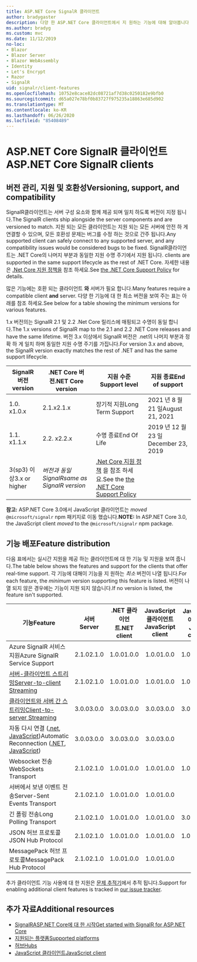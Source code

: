 ```yaml
---
title: ASP.NET Core SignalR 클라이언트
author: bradygaster
description: 다양 한 ASP.NET Core 클라이언트에서 지 원하는 기능에 대해 알아봅니다 SignalR .
ms.author: bradyg
ms.custom: mvc
ms.date: 11/12/2019
no-loc:
- Blazor
- Blazor Server
- Blazor WebAssembly
- Identity
- Let's Encrypt
- Razor
- SignalR
uid: signalr/client-features
ms.openlocfilehash: 10752e8cace82dc08721af7d38c0250182e9bfb0
ms.sourcegitcommit: d65a027e78bf0b83727f975235a18863e685d902
ms.translationtype: MT
ms.contentlocale: ko-KR
ms.lasthandoff: 06/26/2020
ms.locfileid: "85408489"
---
```

# <a name="aspnet-core-signalr-clients"></a><span data-ttu-id="188e7-103">ASP.NET Core SignalR 클라이언트</span><span class="sxs-lookup"><span data-stu-id="188e7-103">ASP.NET Core SignalR clients</span></span>

## <a name="versioning-support-and-compatibility"></a><span data-ttu-id="188e7-104">버전 관리, 지원 및 호환성</span><span class="sxs-lookup"><span data-stu-id="188e7-104">Versioning, support, and compatibility</span></span>

<span data-ttu-id="188e7-105">SignalR클라이언트는 서버 구성 요소와 함께 제공 되며 일치 하도록 버전이 지정 됩니다.</span><span class="sxs-lookup"><span data-stu-id="188e7-105">The SignalR clients ship alongside the server components and are versioned to match.</span></span> <span data-ttu-id="188e7-106">지원 되는 모든 클라이언트는 지원 되는 모든 서버에 안전 하 게 연결할 수 있으며, 모든 호환성 문제는 버그를 수정 하는 것으로 간주 됩니다.</span><span class="sxs-lookup"><span data-stu-id="188e7-106">Any supported client can safely connect to any supported server, and any compatibility issues would be considered bugs to be fixed.</span></span> SignalR<span data-ttu-id="188e7-107">클라이언트는 .NET Core의 나머지 부분과 동일한 지원 수명 주기에서 지원 됩니다.</span><span class="sxs-lookup"><span data-stu-id="188e7-107"> clients are supported in the same support lifecycle as the rest of .NET Core.</span></span> <span data-ttu-id="188e7-108">자세한 내용은 [.Net Core 지원 정책을](https://dotnet.microsoft.com/platform/support/policy/dotnet-core) 참조 하세요.</span><span class="sxs-lookup"><span data-stu-id="188e7-108">See [the .NET Core Support Policy](https://dotnet.microsoft.com/platform/support/policy/dotnet-core) for details.</span></span>

<span data-ttu-id="188e7-109">많은 기능에는 호환 되는 클라이언트 **와** 서버가 필요 합니다.</span><span class="sxs-lookup"><span data-stu-id="188e7-109">Many features require a compatible client **and** server.</span></span> <span data-ttu-id="188e7-110">다양 한 기능에 대 한 최소 버전을 보여 주는 표는 아래를 참조 하세요.</span><span class="sxs-lookup"><span data-stu-id="188e7-110">See below for a table showing the minimum versions for various features.</span></span>

<span data-ttu-id="188e7-111">1.x 버전의는 SignalR 2.1 및 2.2 .Net Core 릴리스에 매핑되고 수명이 동일 합니다.</span><span class="sxs-lookup"><span data-stu-id="188e7-111">The 1.x versions of SignalR map to the 2.1 and 2.2 .NET Core releases and have the same lifetime.</span></span> <span data-ttu-id="188e7-112">버전 3.x 이상에서 SignalR 버전은 .net의 나머지 부분과 정확 하 게 일치 하며 동일한 지원 수명 주기를 가집니다.</span><span class="sxs-lookup"><span data-stu-id="188e7-112">For version 3.x and above, the SignalR version exactly matches the rest of .NET and has the same support lifecycle.</span></span>

| SignalR<span data-ttu-id="188e7-113"> 버전</span><span class="sxs-lookup"><span data-stu-id="188e7-113"> version</span></span> | <span data-ttu-id="188e7-114">.NET Core 버전</span><span class="sxs-lookup"><span data-stu-id="188e7-114">.NET Core version</span></span> | <span data-ttu-id="188e7-115">지원 수준</span><span class="sxs-lookup"><span data-stu-id="188e7-115">Support level</span></span> | <span data-ttu-id="188e7-116">지원 종료</span><span class="sxs-lookup"><span data-stu-id="188e7-116">End of support</span></span> |
| - | - | - | - |
| <span data-ttu-id="188e7-117">1.0. x</span><span class="sxs-lookup"><span data-stu-id="188e7-117">1.0.x</span></span> | <span data-ttu-id="188e7-118">2.1.x</span><span class="sxs-lookup"><span data-stu-id="188e7-118">2.1.x</span></span> | <span data-ttu-id="188e7-119">장기적 지원</span><span class="sxs-lookup"><span data-stu-id="188e7-119">Long Term Support</span></span> | <span data-ttu-id="188e7-120">2021 년 8 월 21 일</span><span class="sxs-lookup"><span data-stu-id="188e7-120">August 21, 2021</span></span> |
| <span data-ttu-id="188e7-121">1.1. x</span><span class="sxs-lookup"><span data-stu-id="188e7-121">1.1.x</span></span> | <span data-ttu-id="188e7-122">2.2. x</span><span class="sxs-lookup"><span data-stu-id="188e7-122">2.2.x</span></span> | <span data-ttu-id="188e7-123">수명 종료</span><span class="sxs-lookup"><span data-stu-id="188e7-123">End Of Life</span></span> | <span data-ttu-id="188e7-124">2019 년 12 월 23 일</span><span class="sxs-lookup"><span data-stu-id="188e7-124">December 23, 2019</span></span> |
| <span data-ttu-id="188e7-125">3(sp3) 이상</span><span class="sxs-lookup"><span data-stu-id="188e7-125">3.x or higher</span></span> | <span data-ttu-id="188e7-126">*버전과 동일 SignalR*</span><span class="sxs-lookup"><span data-stu-id="188e7-126">*same as SignalR version*</span></span> | <span data-ttu-id="188e7-127">[.Net Core 지원 정책](https://dotnet.microsoft.com/platform/support/policy/dotnet-core) 을 참조 하세요.</span><span class="sxs-lookup"><span data-stu-id="188e7-127">See the [the .NET Core Support Policy](https://dotnet.microsoft.com/platform/support/policy/dotnet-core)</span></span> |

<span data-ttu-id="188e7-128">**참고:** ASP.NET Core 3.0에서 JavaScript 클라이언트는 *moved* `@microsoft/signalr` npm 패키지로 이동 했습니다.</span><span class="sxs-lookup"><span data-stu-id="188e7-128">**NOTE:** In ASP.NET Core 3.0, the JavaScript client *moved* to the `@microsoft/signalr` npm package.</span></span>

## <a name="feature-distribution"></a><span data-ttu-id="188e7-129">기능 배포</span><span class="sxs-lookup"><span data-stu-id="188e7-129">Feature distribution</span></span>

<span data-ttu-id="188e7-130">다음 표에서는 실시간 지원을 제공 하는 클라이언트에 대 한 기능 및 지원을 보여 줍니다.</span><span class="sxs-lookup"><span data-stu-id="188e7-130">The table below shows the features and support for the clients that offer real-time support.</span></span> <span data-ttu-id="188e7-131">각 기능에 대해이 기능을 지 원하는 *최소* 버전이 나열 됩니다.</span><span class="sxs-lookup"><span data-stu-id="188e7-131">For each feature, the *minimum* version supporting this feature is listed.</span></span> <span data-ttu-id="188e7-132">버전이 나열 되지 않은 경우에는 기능이 지원 되지 않습니다.</span><span class="sxs-lookup"><span data-stu-id="188e7-132">If no version is listed, the feature isn't supported.</span></span>

| <span data-ttu-id="188e7-133">기능</span><span class="sxs-lookup"><span data-stu-id="188e7-133">Feature</span></span> | <span data-ttu-id="188e7-134">서버</span><span class="sxs-lookup"><span data-stu-id="188e7-134">Server</span></span> | <span data-ttu-id="188e7-135">.NET 클라이언트</span><span class="sxs-lookup"><span data-stu-id="188e7-135">.NET client</span></span> | <span data-ttu-id="188e7-136">JavaScript 클라이언트</span><span class="sxs-lookup"><span data-stu-id="188e7-136">JavaScript client</span></span> | <span data-ttu-id="188e7-137">Java 클라이언트</span><span class="sxs-lookup"><span data-stu-id="188e7-137">Java client</span></span> |
| ---- | :-: | :-: | :-: | :-: |
| <span data-ttu-id="188e7-138">Azure SignalR 서비스 지원</span><span class="sxs-lookup"><span data-stu-id="188e7-138">Azure SignalR Service Support</span></span> |<span data-ttu-id="188e7-139">2.1.0</span><span class="sxs-lookup"><span data-stu-id="188e7-139">2.1.0</span></span>|<span data-ttu-id="188e7-140">1.0.0</span><span class="sxs-lookup"><span data-stu-id="188e7-140">1.0.0</span></span>|<span data-ttu-id="188e7-141">1.0.0</span><span class="sxs-lookup"><span data-stu-id="188e7-141">1.0.0</span></span>|<span data-ttu-id="188e7-142">1.0.0</span><span class="sxs-lookup"><span data-stu-id="188e7-142">1.0.0</span></span>|
| [<span data-ttu-id="188e7-143">서버-클라이언트 스트리밍</span><span class="sxs-lookup"><span data-stu-id="188e7-143">Server-to-client Streaming</span></span>](xref:signalr/streaming)          |<span data-ttu-id="188e7-144">2.1.0</span><span class="sxs-lookup"><span data-stu-id="188e7-144">2.1.0</span></span>|<span data-ttu-id="188e7-145">1.0.0</span><span class="sxs-lookup"><span data-stu-id="188e7-145">1.0.0</span></span>|<span data-ttu-id="188e7-146">1.0.0</span><span class="sxs-lookup"><span data-stu-id="188e7-146">1.0.0</span></span>|<span data-ttu-id="188e7-147">1.0.0</span><span class="sxs-lookup"><span data-stu-id="188e7-147">1.0.0</span></span>|
| [<span data-ttu-id="188e7-148">클라이언트와 서버 간 스트리밍</span><span class="sxs-lookup"><span data-stu-id="188e7-148">Client-to-server Streaming</span></span>](xref:signalr/streaming)          |<span data-ttu-id="188e7-149">3.0.0</span><span class="sxs-lookup"><span data-stu-id="188e7-149">3.0.0</span></span>|<span data-ttu-id="188e7-150">3.0.0</span><span class="sxs-lookup"><span data-stu-id="188e7-150">3.0.0</span></span>|<span data-ttu-id="188e7-151">3.0.0</span><span class="sxs-lookup"><span data-stu-id="188e7-151">3.0.0</span></span>|<span data-ttu-id="188e7-152">3.0.0</span><span class="sxs-lookup"><span data-stu-id="188e7-152">3.0.0</span></span>|
| <span data-ttu-id="188e7-153">자동 다시 연결 ([.net](/aspnet/core/signalr/dotnet-client?view=aspnetcore-3.0&tabs=visual-studio#handle-lost-connection), [JavaScript](/aspnet/core/signalr/javascript-client?view=aspnetcore-3.0#reconnect-clients))</span><span class="sxs-lookup"><span data-stu-id="188e7-153">Automatic Reconnection ([.NET](/aspnet/core/signalr/dotnet-client?view=aspnetcore-3.0&tabs=visual-studio#handle-lost-connection), [JavaScript](/aspnet/core/signalr/javascript-client?view=aspnetcore-3.0#reconnect-clients))</span></span>          |<span data-ttu-id="188e7-154">3.0.0</span><span class="sxs-lookup"><span data-stu-id="188e7-154">3.0.0</span></span>|<span data-ttu-id="188e7-155">3.0.0</span><span class="sxs-lookup"><span data-stu-id="188e7-155">3.0.0</span></span>|<span data-ttu-id="188e7-156">3.0.0</span><span class="sxs-lookup"><span data-stu-id="188e7-156">3.0.0</span></span>|❌|
| <span data-ttu-id="188e7-157">Websocket 전송</span><span class="sxs-lookup"><span data-stu-id="188e7-157">WebSockets Transport</span></span> |<span data-ttu-id="188e7-158">2.1.0</span><span class="sxs-lookup"><span data-stu-id="188e7-158">2.1.0</span></span>|<span data-ttu-id="188e7-159">1.0.0</span><span class="sxs-lookup"><span data-stu-id="188e7-159">1.0.0</span></span>|<span data-ttu-id="188e7-160">1.0.0</span><span class="sxs-lookup"><span data-stu-id="188e7-160">1.0.0</span></span>|<span data-ttu-id="188e7-161">1.0.0</span><span class="sxs-lookup"><span data-stu-id="188e7-161">1.0.0</span></span>|
| <span data-ttu-id="188e7-162">서버에서 보낸 이벤트 전송</span><span class="sxs-lookup"><span data-stu-id="188e7-162">Server-Sent Events Transport</span></span> |<span data-ttu-id="188e7-163">2.1.0</span><span class="sxs-lookup"><span data-stu-id="188e7-163">2.1.0</span></span>|<span data-ttu-id="188e7-164">1.0.0</span><span class="sxs-lookup"><span data-stu-id="188e7-164">1.0.0</span></span>|<span data-ttu-id="188e7-165">1.0.0</span><span class="sxs-lookup"><span data-stu-id="188e7-165">1.0.0</span></span>|❌|
| <span data-ttu-id="188e7-166">긴 폴링 전송</span><span class="sxs-lookup"><span data-stu-id="188e7-166">Long Polling Transport</span></span> |<span data-ttu-id="188e7-167">2.1.0</span><span class="sxs-lookup"><span data-stu-id="188e7-167">2.1.0</span></span>|<span data-ttu-id="188e7-168">1.0.0</span><span class="sxs-lookup"><span data-stu-id="188e7-168">1.0.0</span></span>|<span data-ttu-id="188e7-169">1.0.0</span><span class="sxs-lookup"><span data-stu-id="188e7-169">1.0.0</span></span>|<span data-ttu-id="188e7-170">3.0.0</span><span class="sxs-lookup"><span data-stu-id="188e7-170">3.0.0</span></span>|
| <span data-ttu-id="188e7-171">JSON 허브 프로토콜</span><span class="sxs-lookup"><span data-stu-id="188e7-171">JSON Hub Protocol</span></span> |<span data-ttu-id="188e7-172">2.1.0</span><span class="sxs-lookup"><span data-stu-id="188e7-172">2.1.0</span></span>|<span data-ttu-id="188e7-173">1.0.0</span><span class="sxs-lookup"><span data-stu-id="188e7-173">1.0.0</span></span>|<span data-ttu-id="188e7-174">1.0.0</span><span class="sxs-lookup"><span data-stu-id="188e7-174">1.0.0</span></span>|<span data-ttu-id="188e7-175">1.0.0</span><span class="sxs-lookup"><span data-stu-id="188e7-175">1.0.0</span></span>|
| <span data-ttu-id="188e7-176">MessagePack 허브 프로토콜</span><span class="sxs-lookup"><span data-stu-id="188e7-176">MessagePack Hub Protocol</span></span> |<span data-ttu-id="188e7-177">2.1.0</span><span class="sxs-lookup"><span data-stu-id="188e7-177">2.1.0</span></span>|<span data-ttu-id="188e7-178">1.0.0</span><span class="sxs-lookup"><span data-stu-id="188e7-178">1.0.0</span></span>|<span data-ttu-id="188e7-179">1.0.0</span><span class="sxs-lookup"><span data-stu-id="188e7-179">1.0.0</span></span>|❌|

<span data-ttu-id="188e7-180">추가 클라이언트 기능 사용에 대 한 지원은 [문제 추적기](https://github.com/dotnet/AspNetCore/issues)에서 추적 됩니다.</span><span class="sxs-lookup"><span data-stu-id="188e7-180">Support for enabling additional client features is tracked in [our issue tracker](https://github.com/dotnet/AspNetCore/issues).</span></span>

## <a name="additional-resources"></a><span data-ttu-id="188e7-181">추가 자료</span><span class="sxs-lookup"><span data-stu-id="188e7-181">Additional resources</span></span>

* <span data-ttu-id="188e7-182">[SignalRASP.NET Core에 대 한 시작](xref:tutorials/signalr)</span><span class="sxs-lookup"><span data-stu-id="188e7-182">[Get started with SignalR for ASP.NET Core](xref:tutorials/signalr)</span></span>
* [<span data-ttu-id="188e7-183">지원되는 플랫폼</span><span class="sxs-lookup"><span data-stu-id="188e7-183">Supported platforms</span></span>](xref:signalr/supported-platforms)
* [<span data-ttu-id="188e7-184">허브</span><span class="sxs-lookup"><span data-stu-id="188e7-184">Hubs</span></span>](xref:signalr/hubs)
* [<span data-ttu-id="188e7-185">JavaScript 클라이언트</span><span class="sxs-lookup"><span data-stu-id="188e7-185">JavaScript client</span></span>](xref:signalr/javascript-client)
